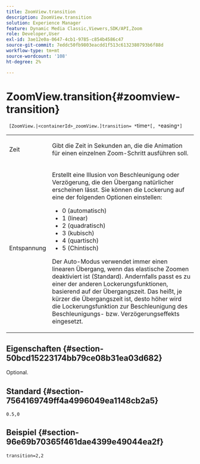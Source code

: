 ```yaml
---
title: ZoomView.transition
description: ZoomView.transition
solution: Experience Manager
feature: Dynamic Media Classic,Viewers,SDK/API,Zoom
role: Developer,User
exl-id: 3ae12e0a-0647-4cb1-9785-c854b4586c47
source-git-commit: 7eddc50fb9803eacdd1f513c6132380793b6f88d
workflow-type: tm+mt
source-wordcount: '108'
ht-degree: 2%

---
```


# ZoomView.transition{#zoomview-transition}

` [ZoomView.|<containerId>_zoomView.]transition= *`time`*[, *`easing`*]`

<table id="table_9E7BB12BF371419F88DD4D24EF04632C"> 
 <tbody> 
  <tr> 
   <td colname="col1"> <p> <span class="codeph"> <span class="varname"> Zeit</span> </span> </p> </td> 
   <td colname="col2"> <p> Gibt die Zeit in Sekunden an, die die Animation für einen einzelnen Zoom-Schritt ausführen soll. </p> </td> 
  </tr>
  <tr> 
   <td colname="col1"> <p> <span class="codeph"> <span class="varname"> Entspannung</span> </span> </p> </td> 
   <td colname="col2"> <p> Erstellt eine Illusion von Beschleunigung oder Verzögerung, die den Übergang natürlicher erscheinen lässt. Sie können die Lockerung auf eine der folgenden Optionen einstellen: </p> <p> 
     <ul id="ul_DA0D1CF2F2484410BFCCACA86661702E"> 
      <li id="li_93A2D53A53314D9594CEDC9EB20381D4">0 (automatisch) </li> 
      <li id="li_AD6A1F03DE544959BC4AA0DD97494F8C"> 1 (linear) </li> 
      <li id="li_816A3CE796E3415B9650DDA204412A6A"> 2 (quadratisch) </li> 
      <li id="li_EF00BF6CA2AA48FEB54015FFBA9F8DD4"> 3 (kubisch) </li> 
      <li id="li_F3CB7F0821AF489C84A0CA155F5031A2"> 4 (quartisch) </li> 
      <li id="li_F5B844DAF4CC453CA58BF09A660D139F"> 5 (Chintisch) </li> 
     </ul> </p> <p>Der Auto-Modus verwendet immer einen linearen Übergang, wenn das elastische Zoomen deaktiviert ist (Standard). Andernfalls passt es zu einer der anderen Lockerungsfunktionen, basierend auf der Übergangszeit. Das heißt, je kürzer die Übergangszeit ist, desto höher wird die Lockerungsfunktion zur Beschleunigung des Beschleunigungs- bzw. Verzögerungseffekts eingesetzt. </p> </td> 
  </tr> 
 </tbody> 
</table>

## Eigenschaften {#section-50bcd15223174bb79ce08b31ea03d682}

Optional.

## Standard {#section-7564169749ff4a4996049ea1148cb2a5}

`0.5,0`

## Beispiel {#section-96e69b70365f461dae4399e49044ea2f}

`transition=2,2`
